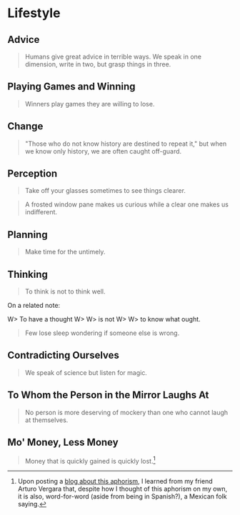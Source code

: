 # Lifestyle
## Advice
> Humans give great advice in terrible ways. We speak in one dimension, write in two, but grasp things in three.

## Playing Games and Winning
> Winners play games they are willing to lose.

## Change
> "Those who do not know history are destined to repeat it," but when we know only history, we are often caught off-guard.

## Perception
> Take off your glasses sometimes to see things clearer.

> A frosted window pane makes us curious while a clear one makes us indifferent.

## Planning
> Make time for the untimely.

## Thinking
> To think is not to think well.

On a related note:

W> To have a thought
W>
W> is not
W>
W> to know what ought.

> Few lose sleep wondering if someone else is wrong.

## Contradicting Ourselves
> We speak of science but listen for magic.

## To Whom the Person in the Mirror Laughs At
> No person is more deserving of mockery than one who cannot laugh at themselves.

## Mo' Money, Less Money
> Money that is quickly gained is quickly lost.[^mex-folk]

  [^mex-folk]:Upon posting a [blog about this aphorism](http://brandon.zeroqualms.net/money-quickly-gained-is-quickly-lost/), I learned from my friend Arturo Vergara that, despite how I thought of this aphorism on my own, it is also, word-for-word (aside from being in Spanish?), a Mexican folk saying.
